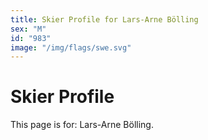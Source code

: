 ```yaml
---
title: Skier Profile for Lars-Arne Bölling
sex: "M"
id: "983"
image: "/img/flags/swe.svg" 
---
```


# Skier Profile

This page is for: Lars-Arne Bölling.
    